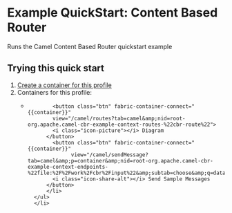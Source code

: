 # Example QuickStart: Content Based Router

Runs the Camel Content Based Router quickstart example

## Trying this quick start

<ol ng-init="profile = 'example-quickstarts-cbr'">
  <div fabric-containers="containers" profile="{{profile}}">
    <li>
      <a class="btn" href="#/fabric/containers/createContainer?profileIds={{profile}}"><i class="icon-plus"></i> Create a container for this profile</a>
    </li>
    <li>
      Containers for this profile:
      <ul>
    	  <li ng-repeat="container in containers">
          <span fabric-container-link="{{container}}"/>

    	    <button class="btn" fabric-container-connect="{{container}}" 
            view="/camel/routes?tab=camel&amp;nid=root-org.apache.camel-cbr-example-context-routes-%22cbr-route%22">
            <i class="icon-picture"></i> Diagram
          </button>
    	    <button class="btn" fabric-container-connect="{{container}}"
                  view="/camel/sendMessage?tab=camel&amp;p=container&amp;nid=root-org.apache.camel-cbr-example-context-endpoints-%22file:%2F%2Fwork%2Fcbr%2Finput%22&amp;subtab=choose&amp;q=data%2F">
            <i class="icon-share-alt"></i> Send Sample Messages
          </button>
    	  </li>
      </ul>
	  </li>
  </div>
</ol>

